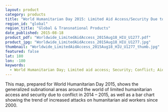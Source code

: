 ```yaml
---
layout: product
category: products
title: "World Humanitarian Day 2015: Limited Aid Access/Security Due to Conflict"
region_id: "global"
region_title: "Global & Transnational Products"
date_published: 2015-08-18
product_pdf: "Worldwide_LimitedAidAccess_2015Aug18_HIU_U1277.pdf"
product_jpg: "Worldwide_LimitedAidAccess_2015Aug18_HIU_U1277.jpg"
thumbnail: "Worldwide_LimitedAidAccess_2015Aug18_HIU_U1277_thumb.jpg"
featured: false
lat: 180
lon: -180
keywords:
  - World Humanitarian Day; Limited aid access; Security; Conflict; Aid workers
---
```

This map, prepared for World Humanitarian Day 2015, shows the generalized subnational areas around the world of limited humanitarian access and security due to conflict in 2014 – 2015, as well as a bar chart showing the trend of increased attacks on humanitarian aid workers since 2000.
